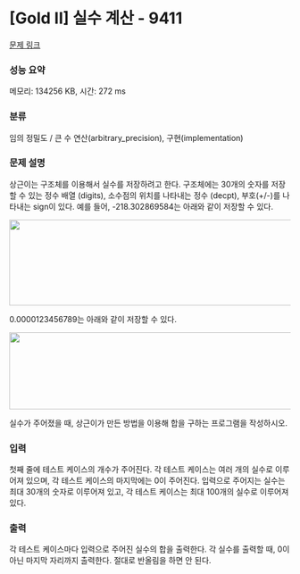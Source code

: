 # [Gold II] 실수 계산 - 9411 

[문제 링크](https://www.acmicpc.net/problem/9411) 

### 성능 요약

메모리: 134256 KB, 시간: 272 ms

### 분류

임의 정밀도 / 큰 수 연산(arbitrary_precision), 구현(implementation)

### 문제 설명

<p>상근이는 구조체를 이용해서 실수를 저장하려고 한다. 구조체에는 30개의 숫자를 저장할 수 있는 정수 배열 (digits), 소수점의 위치를 나타내는 정수 (decpt), 부호(+/-)를 나타내는 sign이 있다. 예를 들어, -218.302869584는 아래와 같이 저장할 수 있다.</p>

<p><img alt="" src="https://www.acmicpc.net/upload/images/hpn1.png" style="height:154px; width:671px"></p>

<p>0.0000123456789는 아래와 같이 저장할 수 있다.</p>

<p><img alt="" src="https://www.acmicpc.net/upload/images/hpn2.png" style="height:138px; width:663px"></p>

<p>실수가 주어졌을 때, 상근이가 만든 방법을 이용해 합을 구하는 프로그램을 작성하시오.</p>

### 입력 

 <p>첫째 줄에 테스트 케이스의 개수가 주어진다. 각 테스트 케이스는 여러 개의 실수로 이루어져 있으며, 각 테스트 케이스의 마지막에는 0이 주어진다. 입력으로 주어지는 실수는 최대 30개의 숫자로 이루어져 있고, 각 테스트 케이스는 최대 100개의 실수로 이루어져 있다.</p>

### 출력 

 <p>각 테스트 케이스마다 입력으로 주어진 실수의 합을 출력한다. 각 실수를 출력할 때, 0이 아닌 마지막 자리까지 출력한다. 절대로 반올림을 하면 안 된다.</p>


